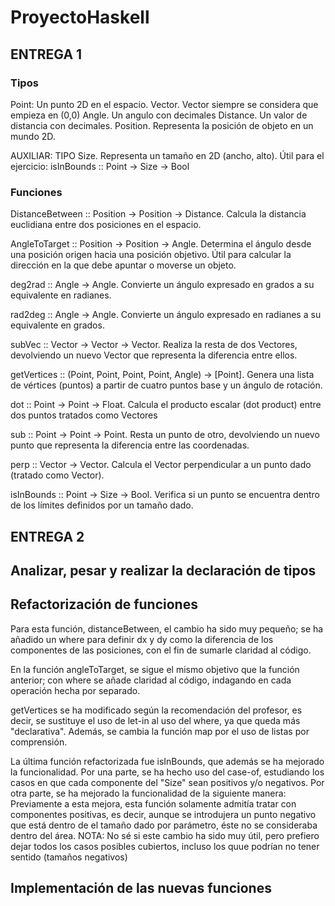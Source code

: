 # ProyectoHaskell

## ENTREGA 1

### Tipos 
Point: Un punto 2D en el espacio.
Vector. Vector siempre se considera que empieza en (0,0)
Angle. Un angulo con decimales
Distance. Un valor de distancia con decimales.
Position. Representa la posición de objeto en un mundo 2D.

AUXILIAR: TIPO Size. Representa un tamaño en 2D (ancho, alto). Útil para el ejercicio: isInBounds :: Point -> Size -> Bool

### Funciones

DistanceBetween :: Position -> Position -> Distance. Calcula la distancia euclidiana entre dos posiciones en el espacio.

AngleToTarget :: Position -> Position -> Angle. Determina el ángulo desde una posición origen hacia una posición objetivo.  Útil para calcular la dirección en la que debe apuntar o moverse un objeto.

deg2rad :: Angle -> Angle. Convierte un ángulo expresado en grados a su equivalente en radianes.

rad2deg :: Angle -> Angle. Convierte un ángulo expresado en radianes a su equivalente en grados.

subVec :: Vector -> Vector -> Vector. Realiza la resta de dos Vectores, devolviendo un nuevo Vector que representa la diferencia entre ellos.

getVertices :: (Point, Point, Point, Point, Angle) -> [Point]. Genera una lista de vértices (puntos) a partir de cuatro puntos base y un ángulo de rotación.

dot :: Point -> Point -> Float. Calcula el producto escalar (dot product) entre dos puntos tratados como Vectores

sub :: Point -> Point -> Point. Resta un punto de otro, devolviendo un nuevo punto que representa la diferencia entre las coordenadas.

perp :: Vector -> Vector. Calcula el Vector perpendicular a un punto dado (tratado como Vector).

isInBounds :: Point -> Size -> Bool. Verifica si un punto se encuentra dentro de los límites definidos por un tamaño dado.


## ENTREGA 2

## Analizar, pesar y realizar la declaración de tipos












## Refactorización de funciones

Para esta función, distanceBetween, el cambio ha sido muy pequeño; se ha añadido un where para definir dx y dy como la diferencia de los componentes de las posiciones, con el fin de sumarle claridad al código.

En la función angleToTarget, se sigue el mismo objetivo que la función anterior; con where se añade claridad al código, indagando en cada operación hecha por separado.

getVertices se ha modificado según la recomendación del profesor, es decir, se sustituye el uso de let-in al uso del where, ya que queda más "declarativa". Además, se cambia la función map por el uso de listas por comprensión.

La última función refactorizada fue isInBounds, que además se ha mejorado la funcionalidad. Por una parte, se ha hecho uso del case-of, estudiando los casos en que cada componente del "Size" sean positivos y/o negativos. Por otra parte, se ha mejorado la funcionalidad de la siguiente manera: Previamente a esta mejora, esta función solamente admitía tratar con componentes positivas, es decir, aunque se introdujera un punto negativo que está dentro de el tamaño dado por parámetro, éste no se consideraba dentro del área. 
NOTA: No sé si este cambio ha sido muy útil, pero prefiero dejar todos los casos posibles cubiertos, incluso los quue podrían no tener sentido (tamaños negativos)

## Implementación de las nuevas funciones













